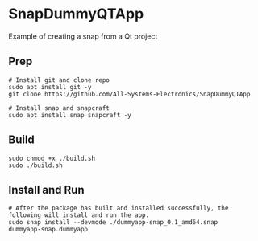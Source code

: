 # SnapDummyQTApp
Example of creating a snap from a Qt project
## Prep
```
# Install git and clone repo
sudo apt install git -y
git clone https://github.com/All-Systems-Electronics/SnapDummyQTApp

# Install snap and snapcraft
sudo apt install snap snapcraft -y
```
## Build
```
sudo chmod +x ./build.sh
sudo ./build.sh
```
## Install and Run
```
# After the package has built and installed successfully, the following will install and run the app.
sudo snap install --devmode ./dummyapp-snap_0.1_amd64.snap
dummyapp-snap.dummyapp
```
